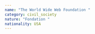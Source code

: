 ```yaml
---
name: "The World Wide Web Foundation "
category: civil_society
nature: "Fondation "
nationality: USA
---
```

    